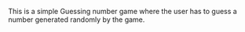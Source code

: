 This is a simple Guessing number game where the user has to guess a number generated randomly by the game.
